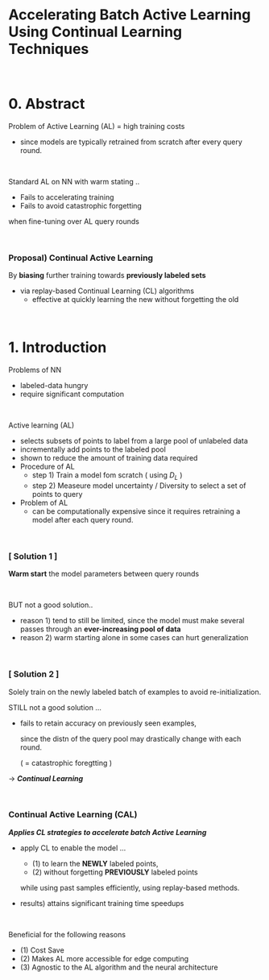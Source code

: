 # Accelerating Batch Active Learning Using Continual Learning Techniques

<br>

# 0. Abstract

Problem of Active Learning (AL) = high training costs

- since models are typically retrained from scratch after every query round. 

<br>

Standard AL on NN with warm stating ..

- Fails to accelerating training
- Fails to avoid catastrophic forgetting

when fine-tuning over AL query rounds

<br>

### Proposal) Continual Active Learning

By **biasing** further training towards **previously labeled sets**

- via replay-based Continual Learning (CL) algorithms
  - effective at quickly learning the new without forgetting the old

<br>

# 1. Introduction

Problems of NN

- labeled-data hungry
- require significant computation

<br>

Active learning (AL) 

- selects subsets of points to label from a large pool of unlabeled data
- incrementally add points to the labeled pool
- shown to reduce the amount of training data required
- Procedure of AL
  - step 1)  Train a model fom scratch ( using $D_L$ )
  - step 2) Measeure model uncertainty / Diversity to select a set of points to query
- Problem of AL
  - can be computationally expensive since it requires retraining a model after each query round.

<br>

### [ Solution 1 ]

**Warm start** the model parameters between query rounds

<br>

BUT not a good solution..

- reason 1) tend to still be limited, since the model must make several passes through an **ever-increasing pool of data**
- reason 2) warm starting alone in some cases can hurt generalization

<br>

### [ Solution 2 ]

Solely train on the newly labeled batch of examples to avoid re-initialization. 

STILL not a good solution ...

- fails to retain accuracy on previously seen examples,

  since the distn of the query pool may drastically change with each round.

  ( = catastrophic foregtting )

$\rightarrow$ ***Continual Learning***

<br>

### Continual Active Learning (CAL)

***Applies CL strategies to accelerate batch Active Learning***

- apply CL to enable the model ...

  - (1) to learn the **NEWLY** labeled points, 
  - (2) without forgetting **PREVIOUSLY** labeled points

  while using past samples efficiently, using replay-based methods. 

- results) attains significant training time speedups 

<br>

Beneficial for the following reasons

- (1) Cost Save
- (2) Makes AL more accessible for edge computing
- (3) Agnostic to the AL algorithm and the neural architecture

<br>

